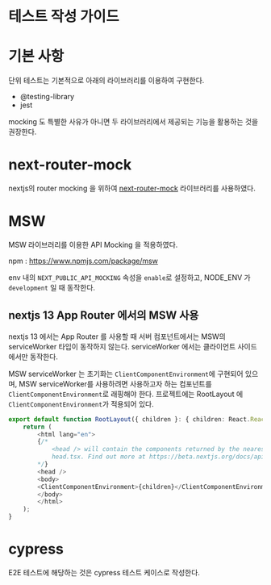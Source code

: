 # 테스트 작성 가이드

# 기본 사항
단위 테스트는 기본적으로 아래의 라이브러리를 이용하여 구현한다.
- @testing-library
- jest

mocking 도 특별한 사유가 아니면 두 라이브러리에서 제공되는 기능을 활용하는 것을 권장한다.

# next-router-mock
nextjs의 router mocking 을 위하여 [next-router-mock](https://www.npmjs.com/package) 라이브러리를 사용하였다.

# MSW
MSW 라이브러리를 이용한 API Mocking 을 적용하였다.

npm : https://www.npmjs.com/package/msw

env 내의 `NEXT_PUBLIC_API_MOCKING` 속성을 `enable`로 설정하고, NODE_ENV 가 `development` 일 때 동작한다.

## nextjs 13 App Router 에서의 MSW 사용
nextjs 13 에서는 App Router 를 사용할 때 서버 컴포넌트에서는 MSW의 serviceWorker 타입이 동작하지 않는다. serviceWorker 에서는 클라이언트 사이드에서만 동작한다.

MSW serviceWorker 는 초기화는 `ClientComponentEnvironment`에 구현되어 있으며, MSW serviceWorker를 사용하려면 사용하고자 하는 컴포넌트를 `ClientComponentEnvironment`로 래핑해야 한다.
프로젝트에는 RootLayout 에 `ClientComponentEnvironment`가 적용되어 있다.
```typescript jsx
export default function RootLayout({ children }: { children: React.ReactNode }) {
    return (
        <html lang="en">
        {/*
            <head /> will contain the components returned by the nearest parent
            head.tsx. Find out more at https://beta.nextjs.org/docs/api-reference/file-conventions/head
        */}
        <head />
        <body>
        <ClientComponentEnvironment>{children}</ClientComponentEnvironment>
        </body>
        </html>
    );
}
```

# cypress
E2E 테스트에 해당하는 것은 cypress 테스트 케이스로 작성한다.